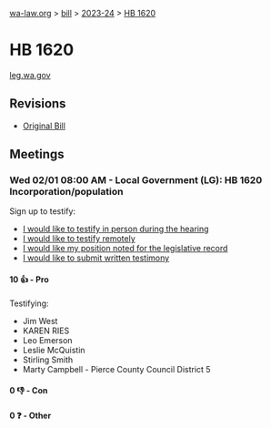 [wa-law.org](/) > [bill](/bill/) > [2023-24](/bill/2023-24/) > [HB 1620](/bill/2023-24/hb/1620/)

# HB 1620
[leg.wa.gov](https://app.leg.wa.gov/billsummary?BillNumber=1620&Year=2023&Initiative=false)

## Revisions
* [Original Bill](1/)

## Meetings
### Wed 02/01 08:00 AM - Local Government (LG): HB 1620 Incorporation/population
Sign up to testify:
* [I would like to testify in person during the hearing](https://app.leg.wa.gov/csi/Testifier/Add?chamber=House&mId=30586&aId=150459&caId=21025&tId=1)
* [I would like to testify remotely](https://app.leg.wa.gov/csi/Testifier/Add?chamber=House&mId=30586&aId=150459&caId=21025&tId=2)
* [I would like my position noted for the legislative record](https://app.leg.wa.gov/csi/Testifier/Add?chamber=House&mId=30586&aId=150459&caId=21025&tId=3)
* [I would like to submit written testimony](https://app.leg.wa.gov/csi/Testifier/Add?chamber=House&mId=30586&aId=150459&caId=21025&tId=4)

#### 10 👍 - Pro
Testifying:
* Jim West
* KAREN RIES
* Leo Emerson
* Leslie McQuistin
* Stirling Smith
* Marty Campbell - Pierce County Council District 5

#### 0 👎 - Con

#### 0 ❓ - Other
